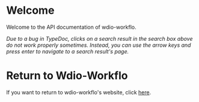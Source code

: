 # Welcome

Welcome to the API documentation of wdio-workflo.

*Due to a bug in TypeDoc, clicks on a search result in the search box above
do not work properly sometimes. Instead, you can use the arrow keys and press
enter to navigate to a search result's page.*

# Return to Wdio-Workflo

If you want to return to wdio-workflo's website, click [here](https://flohil.github.io/wdio-workflo/).